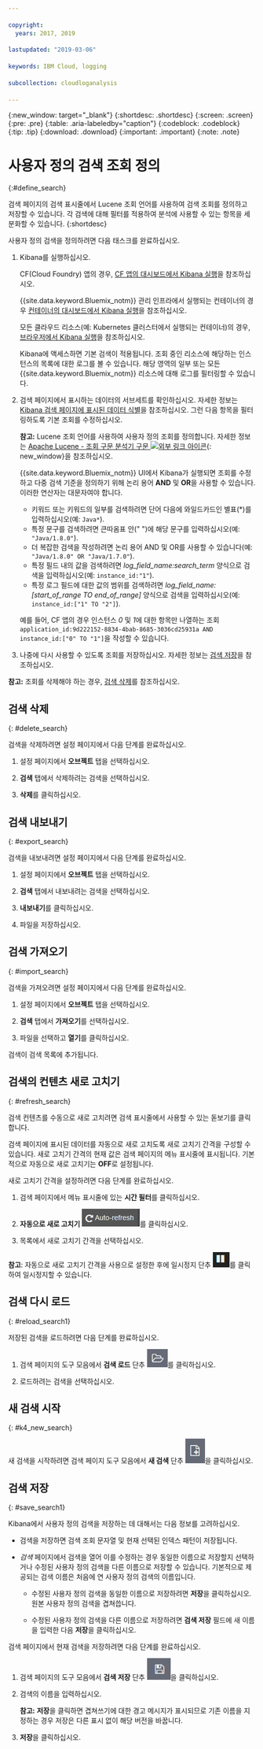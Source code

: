 ```yaml
---

copyright:
  years: 2017, 2019

lastupdated: "2019-03-06"

keywords: IBM Cloud, logging

subcollection: cloudloganalysis

---
```


{:new_window: target="_blank"}
{:shortdesc: .shortdesc}
{:screen: .screen}
{:pre: .pre}
{:table: .aria-labeledby="caption"}
{:codeblock: .codeblock}
{:tip: .tip}
{:download: .download}
{:important: .important}
{:note: .note}

# 사용자 정의 검색 조회 정의
{:#define_search}

검색 페이지의 검색 표시줄에서 Lucene 조회 언어를 사용하여 검색 조회를 정의하고 저장할 수 있습니다. 각 검색에 대해 필터를 적용하여 분석에 사용할 수 있는 항목을 세분화할 수 있습니다.
{:shortdesc}

사용자 정의 검색을 정의하려면 다음 태스크를 완료하십시오.

1. Kibana를 실행하십시오.

    CF(Cloud Foundry) 앱의 경우, [CF 앱의 대시보드에서 Kibana 실행](/docs/services/CloudLogAnalysis/kibana/launch.html#launch_Kibana_from_cf_app)을 참조하십시오.

	{{site.data.keyword.Bluemix_notm}} 관리 인프라에서 실행되는 컨테이너의 경우 [컨테이너의 대시보드에서 Kibana 실행](/docs/services/CloudLogAnalysis/kibana/launch.html#launch_Kibana_for_containers)을 참조하십시오.
    
    모든 클라우드 리소스(예: Kubernetes 클러스터에서 실행되는 컨테이너)의 경우, [브라우저에서 Kibana 실행](/docs/services/CloudLogAnalysis/kibana/launch.html#launch_Kibana_from_browser)을 참조하십시오. 
	
	Kibana에 액세스하면 기본 검색이 적용됩니다. 조회 중인 리소스에 해당하는 인스턴스의 목록에 대한 로그를 볼 수 있습니다. 해당 영역의 일부 또는 모든 {{site.data.keyword.Bluemix_notm}} 리소스에 대해 로그를 필터링할 수 있습니다.

2. 검색 페이지에서 표시하는 데이터의 서브세트를 확인하십시오. 자세한 정보는 [Kibana 검색 페이지에 표시된 데이터 식별](/docs/services/CloudLogAnalysis/kibana/analize_logs_interactively.html#identify_data)을 참조하십시오. 그런 다음 항목을 필터링하도록 기본 조회를 수정하십시오.

    **참고:** Lucene 조회 언어를 사용하여 사용자 정의 조회를 정의합니다. 자세한 정보는 [Apache Lucene - 조회 구문 분석기 구문 ![외부 링크 아이콘](../../../icons/launch-glyph.svg "외부 링크 아이콘")](https://lucene.apache.org/core/2_9_4/queryparsersyntax.html){: new_window}을 참조하십시오.
    
    {{site.data.keyword.Bluemix_notm}} UI에서 Kibana가 실행되면 조회를 수정하고 다중 검색 기준을 정의하기 위해 논리 용어 **AND** 및 **OR**을 사용할 수 있습니다. 이러한 연산자는 대문자여야 합니다.    
    
    * 키워드 또는 키워드의 일부를 검색하려면 단어 다음에 와일드카드인 별표(*)를 입력하십시오(예: `Java*`). 
    * 특정 문구를 검색하려면 큰따옴표 안(" ")에 해당 문구를 입력하십시오(예: `"Java/1.8.0"`).
    * 더 복잡한 검색을 작성하려면 논리 용어 AND 및 OR를 사용할 수 있습니다(예: `"Java/1.8.0" OR "Java/1.7.0"`).
    * 특정 필드 내의 값을 검색하려면 *log_field_name:search_term* 양식으로 검색을 입력하십시오(예: `instance_id:"1"`).
    * 특정 로그 필드에 대한 값의 범위를 검색하려면 *log_field_name:[start_of_range TO end_of_range]* 양식으로 검색을 입력하십시오(예: `instance_id:["1" TO "2"]`).

     예를 들어, CF 앱의 경우 인스턴스 *0* 및 *1*에 대한 항목만 나열하는 조회 `application_id:9d222152-8834-4bab-8685-3036cd25931a AND instance_id:["0" TO "1"]`을 작성할 수 있습니다. 

3. 나중에 다시 사용할 수 있도록 조회를 저장하십시오. 자세한 정보는 [검색 저장](/docs/services/CloudLogAnalysis/kibana/define_search.html#save_search1)을 참조하십시오. 

**참고:** 조회를 삭제해야 하는 경우, [검색 삭제](/docs/services/CloudLogAnalysis/kibana/define_search.html#delete_search)를 참조하십시오.



## 검색 삭제
{: #delete_search}

검색을 삭제하려면 설정 페이지에서 다음 단계를 완료하십시오.

1. 설정 페이지에서 **오브젝트** 탭을 선택하십시오.

2. **검색** 탭에서 삭제하려는 검색을 선택하십시오.

3. **삭제**를 클릭하십시오.


## 검색 내보내기
{: #export_search}

검색을 내보내려면 설정 페이지에서 다음 단계를 완료하십시오.

1. 설정 페이지에서 **오브젝트** 탭을 선택하십시오.

2. **검색** 탭에서 내보내려는 검색을 선택하십시오.

3. **내보내기**를 클릭하십시오.

4. 파일을 저장하십시오.

 
## 검색 가져오기
{: #import_search}

검색을 가져오려면 설정 페이지에서 다음 단계를 완료하십시오.

1. 설정 페이지에서 **오브젝트** 탭을 선택하십시오.

2. **검색** 탭에서 **가져오기**를 선택하십시오.

3. 파일을 선택하고 **열기**를 클릭하십시오.

검색이 검색 목록에 추가됩니다.

## 검색의 컨텐츠 새로 고치기
{: #refresh_search}

검색 컨텐츠를 수동으로 새로 고치려면 검색 표시줄에서 사용할 수 있는 돋보기를 클릭합니다. 

검색 페이지에 표시된 데이터를 자동으로 새로 고치도록 새로 고치기 간격을 구성할 수 있습니다. 새로 고치기 간격의 현재 값은 검색 페이지의 메뉴 표시줄에 표시됩니다. 기본적으로 자동으로 새로 고치기는 **OFF**로 설정됩니다.

새로 고치기 간격을 설정하려면 다음 단계를 완료하십시오.

1. 검색 페이지에서 메뉴 표시줄에 있는 **시간 필터**를 클릭하십시오.

2. **자동으로 새로 고치기** ![자동으로 새로 고치기](images/auto_refresh_icon.jpg "자동으로 새로 고치기")를 클릭하십시오.

3. 목록에서 새로 고치기 간격을 선택하십시오. 

**참고**: 자동으로 새로 고치기 간격을 사용으로 설정한 후에 일시정지 단추 ![일시정지](images/auto_refresh_pause_icon.jpg "일시정지")를 클릭하여 일시정지할 수 있습니다.


## 검색 다시 로드
{: #reload_search1}

저장된 검색을 로드하려면 다음 단계를 완료하십시오.

1. 검색 페이지의 도구 모음에서 **검색 로드** 단추 ![검색 로드](images/load_icon.jpg "검색 로드")를 클릭하십시오.

2. 로드하려는 검색을 선택하십시오. 

## 새 검색 시작
{: #k4_new_search}

새 검색을 시작하려면 검색 페이지 도구 모음에서 **새 검색** 단추 ![새 검색](images/new_search_icon.jpg "새 검색")을 클릭하십시오.

## 검색 저장 
{: #save_search1}

Kibana에서 사용자 정의 검색을 저장하는 데 대해서는 다음 정보를 고려하십시오.

* 검색을 저장하면 검색 조회 문자열 및 현재 선택된 인덱스 패턴이 저장됩니다.
* *검색* 페이지에서 검색을 열어 이를 수정하는 경우 동일한 이름으로 저장할지 선택하거나 수정된 사용자 정의 검색을 다른 이름으로 저장할 수 있습니다. 기본적으로 제공되는 검색 이름은 처음에 연 사용자 정의 검색의 이름입니다.

    * 수정된 사용자 정의 검색을 동일한 이름으로 저장하려면 **저장**을 클릭하십시오. 원본 사용자 정의 검색을 겹쳐씁니다. 
	
	* 수정된 사용자 정의 검색을 다른 이름으로 저장하려면 **검색 저장** 필드에 새 이름을 입력한 다음 **저장**을 클릭하십시오. 


검색 페이지에서 현재 검색을 저장하려면 다음 단계를 완료하십시오.

1. 검색 페이지의 도구 모음에서 **검색 저장** 단추 ![검색 저장](images/save_search_icon.jpg "검색 저장")을 클릭하십시오.

2. 검색의 이름을 입력하십시오.

    **참고:** **저장**을 클릭하면 겹쳐쓰기에 대한 경고 메시지가 표시되므로 기존 이름을 지정하는 경우 저장은 다른 표시 없이 해당 버전을 바꿉니다.

3. **저장**을 클릭하십시오. 
